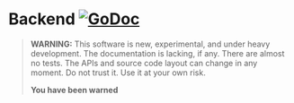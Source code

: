 # Backend [![GoDoc](https://godoc.org/github.com/mars9/backend?status.svg)](https://godoc.org/github.com/mars9/backend)


> **WARNING:** This software is new, experimental, and under heavy
> development. The documentation is lacking, if any. There are almost
> no tests. The APIs and source code layout can change in any moment.
> Do not trust it. Use it at your own risk.
>
> **You have been warned**
